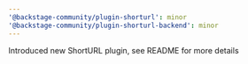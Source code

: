 ```yaml
---
'@backstage-community/plugin-shorturl': minor
'@backstage-community/plugin-shorturl-backend': minor
---
```


Introduced new ShortURL plugin, see README for more details
